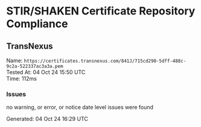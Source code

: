# STIR/SHAKEN Certificate Repository Compliance

## TransNexus

Name: `https://certificates.transnexus.com/841J/715cd290-5dff-488c-9c2a-522337ac3a3a.pem`\
Tested At: 04 Oct 24 15:50 UTC\
Time: 112ms

### Issues

no warning, or error, or notice date level issues were found

Generated: 04 Oct 24 16:29 UTC